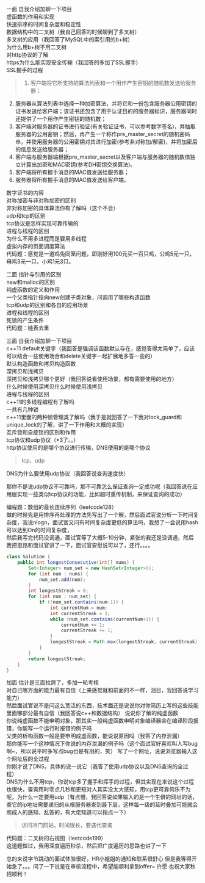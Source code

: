 一面
自我介绍加聊一下项目  
虚函数的作用和实现    
快速排序的时间复杂度和稳定性  
数据结构中的二叉树（我自己回答的时候聊到了多叉树）  
多叉树的应用（我回答了MySQL中的索引用的b+树）  
为什么用b+树不用二叉树  
对http协议的了解  
https为什么能实现安全传输（我回答的多加了SSL握手）  
SSL握手的过程  
> 
> 1. 客户端将它所支持的算法列表和一个用作产生密钥的随机数发送给服务器；
2. 服务器从算法列表中选择一种加密算法，并将它和一份包含服务器公用密钥的证书发送给客户端；该证书还包含了用于认证目的的服务器标识，服务器同时还提供了一个用作产生密钥的随机数；
3. 客户端对服务器的证书进行验证(有关验证证书，可以参考数字签名)，并抽取服务器的公用密钥；然后，再产生一个称作pre_master_secret的随机密码串，并使用服务器的公用密钥对其进行加密(参考非对称加/解密)，并将加密后的信息发送给服务器；
4. 客户端与服务器端根据pre_master_secret以及客户端与服务器的随机数值独立计算出加密和MAC密钥(参考DH密钥交换算法)。
5. 客户端将所有握手消息的MAC值发送给服务器；
6. 服务器将所有握手消息的MAC值发送给客户端。


数字证书的内容  
对称加密与非对称加密的区别  
非对称加密的具体算法你有了解吗（这个不会）  
udp和tcp的区别  
tcp协议是怎样实现可靠传输的  
进程与线程的区别  
为什么不用多进程而是要用多线程  
虚拟内存的页面调度算法  
代码题：感觉是一道鸡兔同笼问题，即刚好用100元买一百只鸡，公鸡5元一只，母鸡3元一只，小鸡1元3只。  

二面
指针与引用的区别  
new和malloc的区别  
纯虚函数的定义和作用  
一个父类指针指向new创建子类对象，问调用了哪些构造函数  
tcp和udp的区别和各自的应用场景  
进程和线程的区别  
死锁的产生条件  
代码题：链表去重  

三面
自我介绍加聊一下项目  
c++11 default关键字（我回答是强调该函数默认存在，感觉答得太简单了，应该可以结合一些使用场合和delete关键字一起扩展地多答一些的）  
默认构造函数和拷贝构造函数  
深拷贝和浅拷贝  
深拷贝和浅拷贝哪个更好（我回答说看使用场景，都有需要使用的地方）  
什么时候使用深拷贝什么时候使用浅拷贝  
进程与线程的区别  
c++11的多线程编程有了解吗  
一共有几种锁  
c++11里面的两种锁管理类了解吗（我于是就回答了一下我对lock_guard和unique_lock的了解，讲了一下作用和大概的实现）  
互斥锁和自旋锁的区别和作用  
tcp协议和udp协议（*3了。。）  
http协议使用的是哪个协议进行传输，DNS使用的是哪个协议
> tcp、udp


DNS为什么要使用udp协议（我回答说查询速度快）
  
那你不是说udp协议不可靠吗，那不可靠怎么保证查询一定成功呢（我回答说在应用层实现一些类似tcp协议的功能，比如超时重传机制，来保证查询的成功）  

编程题：数组的最长连续序列（leetcode128）  
做的时候先是用排序再处理的方法先写出了一个解，然后面试官说分析一下时间复杂度，我说nlogn，面试官又问有时间复杂度更低的算法吗，我想了一会说用hash可以达到On的时间复杂度，  
然后我写完代码没调通，面试官等了大概5-10分钟，紧张的我还是没调通，然后我把思路和面试官讲了一下，面试官安慰说可以了，还行。。。。
```java
class Solution {
    public int longestConsecutive(int[] nums) {
        Set<Integer> num_set = new HashSet<Integer>();
        for (int num : nums) {
            num_set.add(num);
        }
        int longestStreak = 0;
        for (int num : num_set) {
            if (!num_set.contains(num-1)) {
                int currentNum = num;
                int currentStreak = 1;
                while (num_set.contains(currentNum+1)) {
                    currentNum += 1;
                    currentStreak += 1;
                }
                longestStreak = Math.max(longestStreak, currentStreak);
            }
        }
        return longestStreak;
    }
}
```
加面
估计是三面拉跨了，多加一轮考核  
对自己哪方面的能力最有自信（上来感觉就和前面的不一样，泪目，我回答说学习能力）  
然后面试官说不是问这么宽泛的东西，技术面还是说说你对你简历上写的这些技能里面哪部分最有自信（我回答说c++和数据结构）
说说你了解的纯虚函数  
你说纯虚函数不能申明对象，那其实一般纯虚函数申明对象编译器会在编译阶段报错，你能写一个运行时报错的例子吗  
父类的析构函数一般是要申明成虚函数，能说说原因吗（我答了内存泄漏）  
那你能写一个这种情况下你说的内存泄漏的例子吗（这个面试官好喜欢叫人写bug啊~，所以说平时多写点bug也是有用的，笑）
写了一个网址，说说浏览器输入这个网址后的全过程  
你刚才说了DNS，具体的说一说它（我答了使用udp协议以及DNS查询的全过程）  
DNS为什么不用tcp，你说tcp多了握手和挥手的过程，但其实现在来说这个过程也很快，查询用时零点几秒和更短对人其实没太大感知，用tcp更可靠何乐不为呢，为什么一定要用udp（有点懵，我回答说如果输入的是一个生僻的网址的话，查它的ip地址需要递归的从根服务器查到最下层，这样每一级的延时叠加可能就会照成人的感知，乱答的，有大佬知道可以指点一下）  
> 访问冷门网站，时间很长，要迭代查询


代码题：二叉树的右视图（leetcode199）  
这道题做过，我用深度遍历秒杀，然后把广度遍历的思路也讲了一下  

总的来说字节跳动的面试体验很好，HR小姐姐的通知和联系很舒心
但是我等得开始急了。。。问了一下说是在审核流程中，希望能顺利拿到offer~
许愿
也祝大家秋招顺利！
